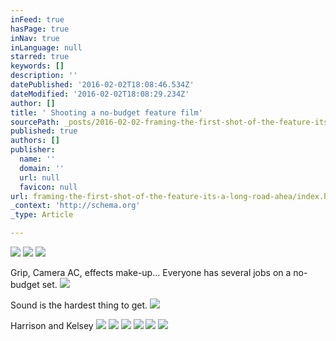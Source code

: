 ```yaml
---
inFeed: true
hasPage: true
inNav: true
inLanguage: null
starred: true
keywords: []
description: ''
datePublished: '2016-02-02T18:08:46.534Z'
dateModified: '2016-02-02T18:08:29.234Z'
author: []
title: ' Shooting a no-budget feature film'
sourcePath: _posts/2016-02-02-framing-the-first-shot-of-the-feature-its-a-long-road-ahea.md
published: true
authors: []
publisher:
  name: ''
  domain: ''
  url: null
  favicon: null
url: framing-the-first-shot-of-the-feature-its-a-long-road-ahea/index.html
_context: 'http://schema.org'
_type: Article

---
```

![](https://s3-us-west-2.amazonaws.com/the-grid-img/p/972e3d0399af534c4911a38d429b7f31c35d5c4d.jpg)
![](https://s3-us-west-2.amazonaws.com/the-grid-img/p/4a3793a43dd8874c7753cb404173485530d6cce8.png)
![](https://s3-us-west-2.amazonaws.com/the-grid-img/p/5aefb76e034b5da431125eda0e37ef8437263a42.jpg)

Grip, Camera AC, effects make-up... Everyone has several jobs on a no-budget set.
![](https://s3-us-west-2.amazonaws.com/the-grid-img/p/56b405ae03b2fb272273c4d971cce54508dd588a.jpg)

Sound is the hardest thing to get.
![](https://s3-us-west-2.amazonaws.com/the-grid-img/p/15eeaece77dc85cc0914604464329c89c205c434.jpg)

Harrison and Kelsey
![](https://s3-us-west-2.amazonaws.com/the-grid-img/p/72acc6124d4ae6e0d5f1fe3a83dd029dbc9047b6.jpg)
![](https://s3-us-west-2.amazonaws.com/the-grid-img/p/927491f52687d9d9ea0d864a3eb306d6eab67fb8.jpg)
![](https://s3-us-west-2.amazonaws.com/the-grid-img/p/abc03f0a67daca085887aeb112156d03f838e11e.jpg)
![](https://s3-us-west-2.amazonaws.com/the-grid-img/p/980c23a8edced16f4faeb9780f3ad5e131b917f5.jpg)
![](https://s3-us-west-2.amazonaws.com/the-grid-img/p/10461aa6fb3695d7080f8f49a12ced59cdc21429.jpg)
![](https://s3-us-west-2.amazonaws.com/the-grid-img/p/810742f7e1f847203c5b720be72ee3191ea5de24.jpg)